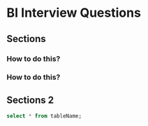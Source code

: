 # BI Interview Questions

## Sections

### How to do this?
### How to do this?

## Sections 2

```sql
select * from tableName;

```
